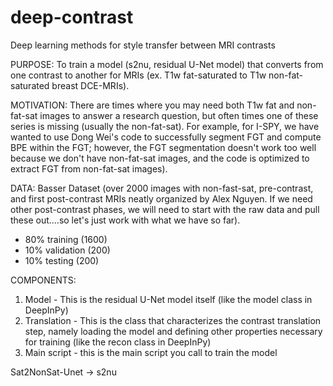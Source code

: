 # deep-contrast
Deep learning methods for style transfer between MRI contrasts

PURPOSE: To train a model (s2nu, residual U-Net model) that converts from one contrast to another for MRIs (ex. T1w fat-saturated to T1w non-fat-saturated breast DCE-MRIs).

MOTIVATION: There are times where you may need both T1w fat and non-fat-sat images to answer a research question, but often times one of these series is missing (usually the non-fat-sat). For example, for I-SPY, we have wanted to use Dong Wei's code to successfully segment FGT and compute BPE within the FGT; however, the FGT segmentation doesn't work too well because we don't have non-fat-sat images, and the code is optimized to extract FGT from non-fat-sat images).

DATA: Basser Dataset (over 2000 images with non-fast-sat, pre-contrast, and first post-contrast MRIs neatly organized by Alex Nguyen. If we need other post-contrast phases, we will need to start with the raw data and pull these out....so let's just work with what we have so far).
- 80% training (1600)
- 10% validation (200)
- 10% testing (200)

COMPONENTS:
1. Model - This is the residual U-Net model itself (like the model class in DeepInPy)
2. Translation - This is the class that characterizes the contrast translation step, namely loading the model and defining other properties necessary for training (like the recon class in DeepInPy)
3. Main script - this is the main script you call to train the model 

Sat2NonSat-Unet -> s2nu